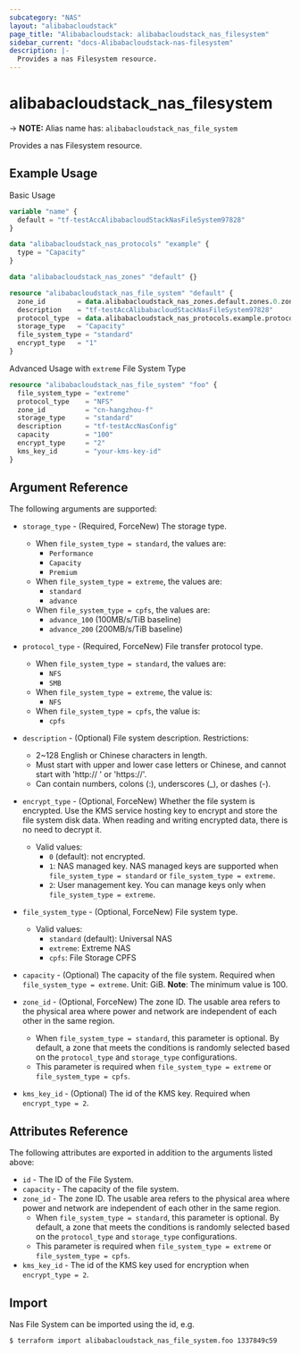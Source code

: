 ```yaml
---
subcategory: "NAS"
layout: "alibabacloudstack"
page_title: "Alibabacloudstack: alibabacloudstack_nas_filesystem"
sidebar_current: "docs-Alibabacloudstack-nas-filesystem"
description: |- 
  Provides a nas Filesystem resource.
---
```


# alibabacloudstack_nas_filesystem
-> **NOTE:** Alias name has: `alibabacloudstack_nas_file_system`

Provides a nas Filesystem resource.

## Example Usage

Basic Usage

```terraform
variable "name" {
  default = "tf-testAccAlibabacloudStackNasFileSystem97828"
}

data "alibabacloudstack_nas_protocols" "example" {
  type = "Capacity"
}

data "alibabacloudstack_nas_zones" "default" {}

resource "alibabacloudstack_nas_file_system" "default" {
  zone_id        = data.alibabacloudstack_nas_zones.default.zones.0.zone_id
  description    = "tf-testAccAlibabacloudStackNasFileSystem97828"
  protocol_type  = data.alibabacloudstack_nas_protocols.example.protocols.0
  storage_type   = "Capacity"
  file_system_type = "standard"
  encrypt_type   = "1"
}
```

Advanced Usage with `extreme` File System Type

```terraform
resource "alibabacloudstack_nas_file_system" "foo" {
  file_system_type = "extreme"
  protocol_type    = "NFS"
  zone_id          = "cn-hangzhou-f"
  storage_type     = "standard"
  description      = "tf-testAccNasConfig"
  capacity         = "100"
  encrypt_type     = "2"
  kms_key_id       = "your-kms-key-id"
}
```

## Argument Reference

The following arguments are supported:

* `storage_type` - (Required, ForceNew) The storage type.
  * When `file_system_type = standard`, the values are:
    * `Performance`
    * `Capacity`
    * `Premium`
  * When `file_system_type = extreme`, the values are:
    * `standard`
    * `advance`
  * When `file_system_type = cpfs`, the values are:
    * `advance_100` (100MB/s/TiB baseline)
    * `advance_200` (200MB/s/TiB baseline)

* `protocol_type` - (Required, ForceNew) File transfer protocol type.
  * When `file_system_type = standard`, the values are:
    * `NFS`
    * `SMB`
  * When `file_system_type = extreme`, the value is:
    * `NFS`
  * When `file_system_type = cpfs`, the value is:
    * `cpfs`

* `description` - (Optional) File system description. Restrictions:
  * 2~128 English or Chinese characters in length.
  * Must start with upper and lower case letters or Chinese, and cannot start with 'http:// ' or 'https://'.
  * Can contain numbers, colons (:), underscores (_), or dashes (-).

* `encrypt_type` - (Optional, ForceNew) Whether the file system is encrypted. Use the KMS service hosting key to encrypt and store the file system disk data. When reading and writing encrypted data, there is no need to decrypt it.
  * Valid values:
    * `0` (default): not encrypted.
    * `1`: NAS managed key. NAS managed keys are supported when `file_system_type = standard` or `file_system_type = extreme`.
    * `2`: User management key. You can manage keys only when `file_system_type = extreme`.

* `file_system_type` - (Optional, ForceNew) File system type.
  * Valid values:
    * `standard` (default): Universal NAS
    * `extreme`: Extreme NAS
    * `cpfs`: File Storage CPFS

* `capacity` - (Optional) The capacity of the file system. Required when `file_system_type = extreme`. Unit: GiB. **Note**: The minimum value is 100.

* `zone_id` - (Optional, ForceNew) The zone ID. The usable area refers to the physical area where power and network are independent of each other in the same region.
  * When `file_system_type = standard`, this parameter is optional. By default, a zone that meets the conditions is randomly selected based on the `protocol_type` and `storage_type` configurations.
  * This parameter is required when `file_system_type = extreme` or `file_system_type = cpfs`.

* `kms_key_id` - (Optional) The id of the KMS key. Required when `encrypt_type = 2`.

## Attributes Reference

The following attributes are exported in addition to the arguments listed above:

* `id` - The ID of the File System.
* `capacity` - The capacity of the file system.
* `zone_id` - The zone ID. The usable area refers to the physical area where power and network are independent of each other in the same region.
  * When `file_system_type = standard`, this parameter is optional. By default, a zone that meets the conditions is randomly selected based on the `protocol_type` and `storage_type` configurations.
  * This parameter is required when `file_system_type = extreme` or `file_system_type = cpfs`.
* `kms_key_id` - The id of the KMS key used for encryption when `encrypt_type = 2`.

## Import

Nas File System can be imported using the id, e.g.

```bash
$ terraform import alibabacloudstack_nas_file_system.foo 1337849c59
```